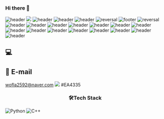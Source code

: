 ### Hi there 👋

<!--
**yunjeremy/YunJeremy** is a ✨ _special_ ✨ repository because its `README.md` (this file) appears on your GitHub profile.

Here are some ideas to get you started:

- 🔭 I’m currently working on ...
- 🌱 I’m currently learning ...
- 👯 I’m looking to collaborate on ...
- 🤔 I’m looking for help with ...
- 💬 Ask me about ...
- 📫 How to reach me: ...
- 😄 Pronouns: ...
- ⚡ Fun fact: ...
-->

![header](https://capsule-render.vercel.app/api?type=wave&color=auto&height=300&section=header&text=capsule%20render&fontSize=90)
<img src="https://capsule-render.vercel.app/api?type=wave&color=auto&height=300&section=header&text=capsule%20render&fontSize=90" />
![header](https://capsule-render.vercel.app/api?type=slice)
![header](https://capsule-render.vercel.app/api?color=auto)
![header](https://capsule-render.vercel.app/api?color=gradient&customColorList=0,2,2,5,30)
![reversal](https://capsule-render.vercel.app/api?type=rect&text=RECT&fontAlign=30&fontSize=30&desc=Use%20theme&descAlign=60&descAlignY=50&theme=radical)
![footer](https://capsule-render.vercel.app/api?section=footer)
![reversal](https://capsule-render.vercel.app/api?type=slice&reversal=true&color=gradient)
![header](https://capsule-render.vercel.app/api?height=400)
![header](https://capsule-render.vercel.app/api?text=Hello%World!)
![header](https://capsule-render.vercel.app/api?height=400&text=Hello%20World!&desc=Hello%20capsule%20render)
![header](https://capsule-render.vercel.app/api?type=rounded&color=gradient&text=%20asdf%20&height=300&fontSize=100&textBg=true)
![header](https://capsule-render.vercel.app/api?text=capsule_render&animation=fadeIn)
![header](https://capsule-render.vercel.app/api?text=Hello%World!&fontColor=d6ace6)
![header](https://capsule-render.vercel.app/api?text=Hello%World!&fontSize=40)
![header](https://capsule-render.vercel.app/api?text=Hello%World!&fontAlign=70)
![header](https://capsule-render.vercel.app/api?text=Hello%World!&fontAlignY=20)
![header](https://capsule-render.vercel.app/api?text=Hello%World!&fontSize=40&desc=Desc&descSize=30)
![header](https://capsule-render.vercel.app/api?text=Hello%World!&fontAlign=70&desc=Desc&descAlign=20)
![header](https://capsule-render.vercel.app/api?text=Hello%World!&fontAlignY=20&desc=Desc&descAlignY=40)
![header](https://capsule-render.vercel.app/api?text=Hello%World!&fontSize=20&rotate=-30)
![header](https://capsule-render.vercel.app/api?type=rect&height=200&text=Stroke%20Test&fontAlign=70&stroke=00FF00)
![header](https://capsule-render.vercel.app/api?type=rect&height=200&text=Stroke%20Test&fontAlign=70&stroke=00FF00&strokeWidth=3)


## 💻 

## 📧 E-mail
wofla2592@naver.com
<img src="https://img.shields.io/badge/Gmail-wofla2592@naver.com-green.svg?&style=for-the-badge&logo=#EA4335&logoColor=white"/> 
#EA4335

<h3 align="center"> 🛠️Tech Stack </h3>

<img alt="Python" src="https://img.shields.io/badge/Python-yellow.svg?&style=for-the-badge&logo=Python&logoColor=white"/> 
<img alt="C++" src="https://img.shields.io/badge/C++-00599C.svg?&style=for-the-badge&logo=C%2B%2B&logoColor=white"/> 
